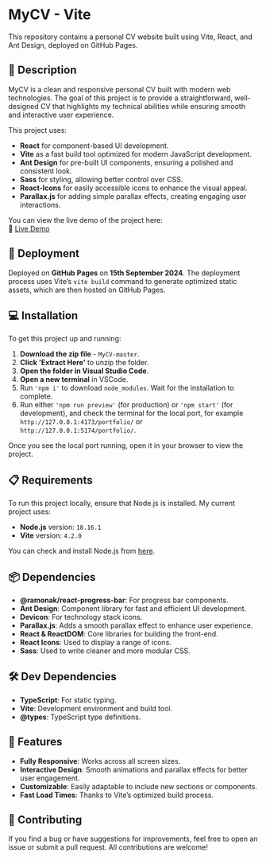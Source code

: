 # MyCV - Vite

This repository contains a personal CV website built using Vite, React, and Ant Design, deployed on GitHub Pages.

## 📝 Description

MyCV is a clean and responsive personal CV built with modern web technologies. The goal of this project is to provide a straightforward, well-designed CV that highlights my technical abilities while ensuring smooth and interactive user experience.

This project uses:
- **React** for component-based UI development.
- **Vite** as a fast build tool optimized for modern JavaScript development.
- **Ant Design** for pre-built UI components, ensuring a polished and consistent look.
- **Sass** for styling, allowing better control over CSS.
- **React-Icons** for easily accessible icons to enhance the visual appeal.
- **Parallax.js** for adding simple parallax effects, creating engaging user interactions.

You can view the live demo of the project here:  
🔗 [Live Demo](https://tuanh00.github.io/cv/)

## 🚀 Deployment

Deployed on **GitHub Pages** on **15th September 2024**. The deployment process uses Vite’s `vite build` command to generate optimized static assets, which are then hosted on GitHub Pages.

## 💻 Installation

To get this project up and running:

1. **Download the zip file** - `MyCV-master`.
2. **Click 'Extract Here'** to unzip the folder.
3. **Open the folder in Visual Studio Code**.
4. **Open a new terminal** in VSCode.
5. Run `'npm i'` to download `node_modules`. Wait for the installation to complete.
6. Run either `'npm run preview'` (for production) or `'npm start'` (for development), and check the terminal for the local port, for example `http://127.0.0.1:4173/portfolio/` or `http://127.0.0.1:5174/portfolio/`.

Once you see the local port running, open it in your browser to view the project.

## 📋 Requirements

To run this project locally, ensure that Node.js is installed. My current project uses:

- **Node.js** version: `18.16.1`
- **Vite** version: `4.2.0`

You can check and install Node.js from [here](https://nodejs.org/en/download).

## 📦 Dependencies

- **@ramonak/react-progress-bar**: For progress bar components.
- **Ant Design**: Component library for fast and efficient UI development.
- **Devicon**: For technology stack icons.
- **Parallax.js**: Adds a smooth parallax effect to enhance user experience.
- **React & ReactDOM**: Core libraries for building the front-end.
- **React Icons**: Used to display a range of icons.
- **Sass**: Used to write cleaner and more modular CSS.

## 🛠 Dev Dependencies

- **TypeScript**: For static typing.
- **Vite**: Development environment and build tool.
- **@types**: TypeScript type definitions.

## 🎨 Features

- **Fully Responsive**: Works across all screen sizes.
- **Interactive Design**: Smooth animations and parallax effects for better user engagement.
- **Customizable**: Easily adaptable to include new sections or components.
- **Fast Load Times**: Thanks to Vite’s optimized build process.

## 👥 Contributing

If you find a bug or have suggestions for improvements, feel free to open an issue or submit a pull request. All contributions are welcome!
